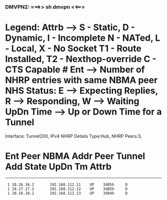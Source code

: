 ### DMVPN2: ===>> sh dmvpn <<===
Legend: Attrb --> S - Static, D - Dynamic, I - Incomplete
	N - NATed, L - Local, X - No Socket
	T1 - Route Installed, T2 - Nexthop-override
	C - CTS Capable
	# Ent --> Number of NHRP entries with same NBMA peer
	NHS Status: E --> Expecting Replies, R --> Responding, W --> Waiting
	UpDn Time --> Up or Down Time for a Tunnel
==========================================================================

Interface: Tunnel200, IPv4 NHRP Details 
Type:Hub, NHRP Peers:3, 

 # Ent  Peer NBMA Addr Peer Tunnel Add State  UpDn Tm Attrb
 ----- --------------- --------------- ----- -------- -----
     1 10.16.16.2       192.168.112.11    UP    3d05h     D
     1 10.17.17.2       192.168.112.12    UP    3d05h     D
     1 10.18.18.2       192.168.112.13    UP    3d04h     D



